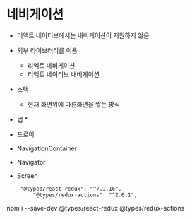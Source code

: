 # 네비게이션

* 리액트 네이티브에서는 내비게이션이 지원하지 않음
* 외부 라이브러리를 이용
  * 리엑트 네비게이션
  * 리액트 네이티브 내비게이션



* 스택
  * 현재 화면위에 다른화면을 쌓는 방식
* 탭
  * 
* 드로어

* NavigationContainer
* Navigator
* Screen








       "@types/react-redux": "^7.1.16",
           "@types/redux-actions": "^2.6.1",



npm i --save-dev @types/react-redux @types/redux-actions